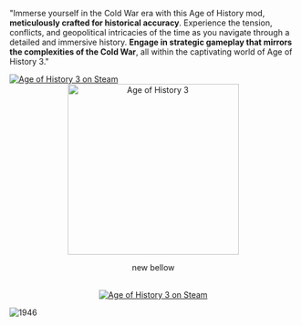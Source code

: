 "Immerse yourself in the Cold War era with this Age of History mod, **meticulously crafted for historical accuracy**.
Experience the tension, conflicts, and geopolitical intricacies of the time as you navigate through a detailed and immersive history. 
**Engage in strategic gameplay that mirrors the complexities of the Cold War**, all within the captivating world of Age of History 3."

<a href="https://store.steampowered.com/app/2772750/Age_of_History_3/">
  <img src="https://img.shields.io/badge/Age_of_History_3-Play_on_Steam-informational?style=for-the-badge&logo=steam" alt="Age of History 3 on Steam">
</a>
<div align="center">
  <a href="https://store.steampowered.com/app/2772750/Age_of_History_3/">
    <img src="[https://your-game-image-url.jpg](https://cdn.cloudflare.steamstatic.com/steam/apps/2772750/capsule_184x69.jpg?t=1706286405)" alt="Age of History 3" width="300">
  </a>

new bellow
  
  <br>
  <a href="https://store.steampowered.com/app/2772750/Age_of_History_3/">
    <img src="https://img.shields.io/badge/Age_of_History_3-Play_on_Steam-informational?style=for-the-badge&logo=steam" alt="Age of History 3 on Steam">
  </a>
</div>


![1946](https://github.com/GDKAYKY/The-Iron-Curtain/assets/108950475/fff22ae5-e5a7-4ea5-904c-17553d66b7a4)
